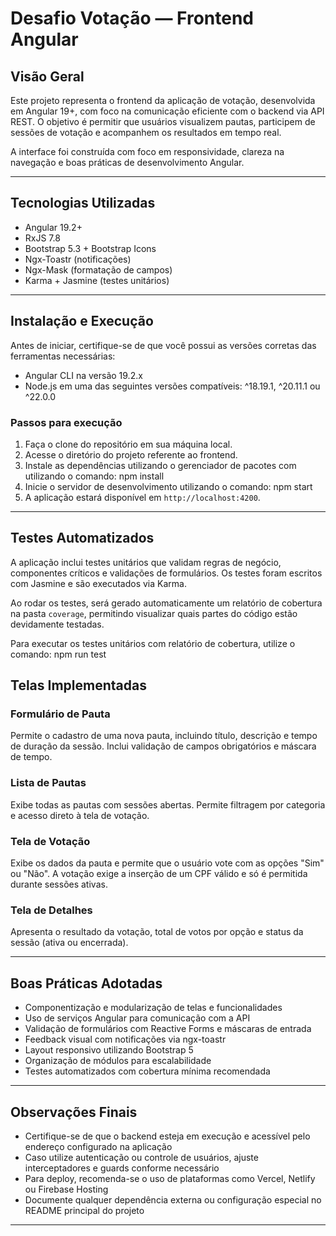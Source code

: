 # Desafio Votação — Frontend Angular

## Visão Geral

Este projeto representa o frontend da aplicação de votação, desenvolvida em Angular 19+, com foco na comunicação eficiente com o backend via API REST. O objetivo é permitir que usuários visualizem pautas, participem de sessões de votação e acompanhem os resultados em tempo real.

A interface foi construída com foco em responsividade, clareza na navegação e boas práticas de desenvolvimento Angular.

---

## Tecnologias Utilizadas

- Angular 19.2+
- RxJS 7.8
- Bootstrap 5.3 + Bootstrap Icons
- Ngx-Toastr (notificações)
- Ngx-Mask (formatação de campos)
- Karma + Jasmine (testes unitários)

---

## Instalação e Execução

Antes de iniciar, certifique-se de que você possui as versões corretas das ferramentas necessárias:

- Angular CLI na versão 19.2.x
- Node.js em uma das seguintes versões compatíveis: ^18.19.1, ^20.11.1 ou ^22.0.0

### Passos para execução

1. Faça o clone do repositório em sua máquina local.
2. Acesse o diretório do projeto referente ao frontend.
3. Instale as dependências utilizando o gerenciador de pacotes com utilizando o comando: npm install
4. Inicie o servidor de desenvolvimento utilizando o comando: npm start
5. A aplicação estará disponível em `http://localhost:4200`.

---

## Testes Automatizados

A aplicação inclui testes unitários que validam regras de negócio, componentes críticos e validações de formulários. Os testes foram escritos com Jasmine e são executados via Karma.

Ao rodar os testes, será gerado automaticamente um relatório de cobertura na pasta `coverage`, permitindo visualizar quais partes do código estão devidamente testadas.

Para executar os testes unitários com relatório de cobertura, utilize o comando: npm run test


## Telas Implementadas

### Formulário de Pauta

Permite o cadastro de uma nova pauta, incluindo título, descrição e tempo de duração da sessão. Inclui validação de campos obrigatórios e máscara de tempo.

### Lista de Pautas

Exibe todas as pautas com sessões abertas. Permite filtragem por categoria e acesso direto à tela de votação.

### Tela de Votação

Exibe os dados da pauta e permite que o usuário vote com as opções "Sim" ou "Não". A votação exige a inserção de um CPF válido e só é permitida durante sessões ativas.

### Tela de Detalhes

Apresenta o resultado da votação, total de votos por opção e status da sessão (ativa ou encerrada).

---

## Boas Práticas Adotadas

- Componentização e modularização de telas e funcionalidades
- Uso de serviços Angular para comunicação com a API
- Validação de formulários com Reactive Forms e máscaras de entrada
- Feedback visual com notificações via ngx-toastr
- Layout responsivo utilizando Bootstrap 5
- Organização de módulos para escalabilidade
- Testes automatizados com cobertura mínima recomendada

---

## Observações Finais

- Certifique-se de que o backend esteja em execução e acessível pelo endereço configurado na aplicação
- Caso utilize autenticação ou controle de usuários, ajuste interceptadores e guards conforme necessário
- Para deploy, recomenda-se o uso de plataformas como Vercel, Netlify ou Firebase Hosting
- Documente qualquer dependência externa ou configuração especial no README principal do projeto

---